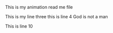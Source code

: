 This is my animation read me file

This is my line three
this is line 4
God is not a man




This is line 10
